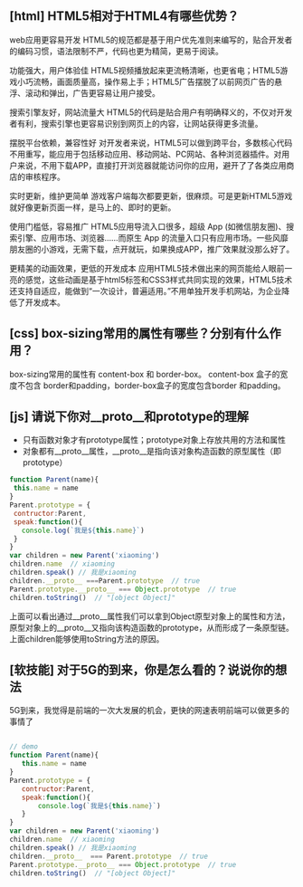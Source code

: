 
## [html] HTML5相对于HTML4有哪些优势？

  web应用更容易开发
  HTML5的规范都是基于用户优先准则来编写的，贴合开发者的编码习惯，语法限制不严，代码也更为精简，更易于阅读。

  功能强大，用户体验佳
  HTML5视频播放起来更流畅清晰，也更省电；HTML5游戏小巧流畅，画面质量高，操作易上手；HTML5广告摆脱了以前网页广告的悬浮、滚动和弹出，广告更容易让用户接受。

  搜索引擎友好，网站流量大
  HTML5的代码是贴合用户有明确释义的，不仅对开发者有利，搜索引擎也更容易识别到网页上的内容，让网站获得更多流量。

  摆脱平台依赖，兼容性好
  对开发者来说，HTML5可以做到跨平台，多数核心代码不用重写，能应用于包括移动应用、移动网站、PC网站、各种浏览器插件。对用户来说，不用下载APP，直接打开浏览器就能访问你的应用，避开了了各类应用商店的审核程序。

  实时更新，维护更简单
  游戏客户端每次都要更新，很麻烦。可是更新HTML5游戏就好像更新页面一样，是马上的、即时的更新。

  使用门槛低，容易推广
  HTML5应用导流入口很多，超级 App (如微信朋友圈)、搜索引擎、应用市场、浏览器……而原生 App 的流量入口只有应用市场。一些风靡朋友圈的小游戏，无需下载，点开就玩，如果换成APP，推广效果就没那么好了。

  更精美的动画效果，更低的开发成本
  应用HTML5技术做出来的网页能给人眼前一亮的感觉，这些动画是基于html5标签和CSS3样式共同实现的效果，HTML5技术还支持自适应，能做到“一次设计，普遍适用。”不用单独开发手机网站，为企业降低了开发成本。

## [css] box-sizing常用的属性有哪些？分别有什么作用？

  box-sizing常用的属性有 content-box 和 border-box。
  content-box 盒子的宽度不包含 border和padding，border-box盒子的宽度包含border 和padding。

## [js] 请说下你对__proto__和prototype的理解

  * 只有函数对象才有prototype属性；prototype对象上存放共用的方法和属性
  * 对象都有__proto__属性，__proto__是指向该对象构造函数的原型属性（即prototype）

 ```javascript
function Parent(name){
  this.name = name
}
Parent.prototype = {
  contructor:Parent,
  speak:function(){
    console.log(`我是${this.name}`)
  }
}
var children = new Parent('xiaoming')
children.name  // xiaoming
children.speak() // 我是xiaoming
children.__proto__ ===Parent.prototype  // true
Parent.prototype.__proto__ === Object.prototype  // true
children.toString()  // "[object Object]"
```
  上面可以看出通过__proto__属性我们可以拿到Object原型对象上的属性和方法，原型对象上的__proto__又指向该构造函数的prototype，从而形成了一条原型链。上面children能够使用toString方法的原因。

## [软技能] 对于5G的到来，你是怎么看的？说说你的想法

  5G到来，我觉得是前端的一次大发展的机会，更快的网速表明前端可以做更多的事情了



 ```javascript

// demo
function Parent(name){
    this.name = name
}
Parent.prototype = {
    contructor:Parent,
    speak:function(){
        console.log(`我是${this.name}`)
    }
}
var children = new Parent('xiaoming')
children.name  // xiaoming
children.speak() // 我是xiaoming
children.__proto__  === Parent.prototype  // true
Parent.prototype.__proto__ === Object.prototype  // true
children.toString()  // "[object Object]"

```
